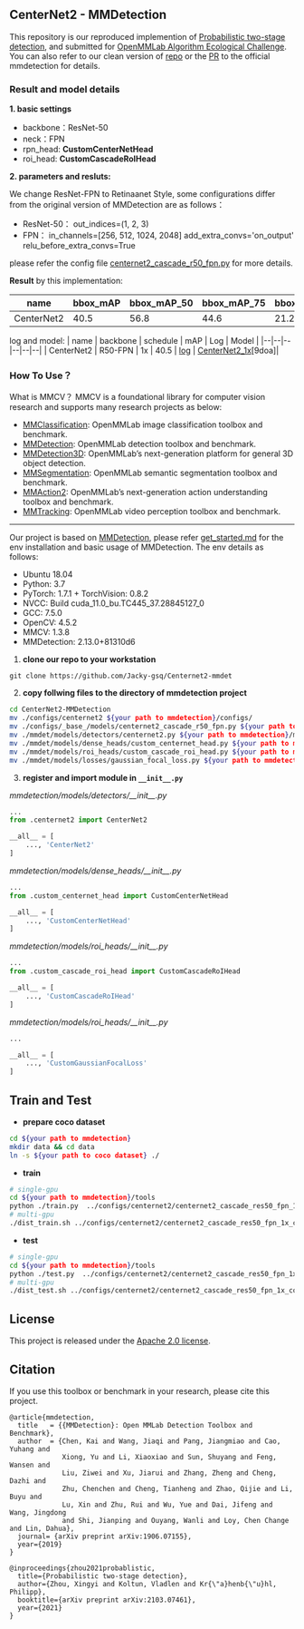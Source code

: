 



## CenterNet2 - MMDetection
This repository is our reproduced implemention of [Probabilistic two-stage detection](https://arxiv.org/pdf/2103.07461.pdf), and submitted for [OpenMMLab Algorithm Ecological Challenge](https://openmmlab.com/competitions/algorithm-2021). You can also refer to our clean version of [repo](https://github.com/smart-car-lab/Centernet2-mmdetction/) or the [PR](https://github.com/open-mmlab/mmdetection/pull/5854
) to the official mmdetection for details. 


### Result and model details

 **1. basic settings**
 - backbone：ResNet-50
 - neck：FPN
 - rpn_head: **CustomCenterNetHead**
 - roi_head:  **CustomCascadeRoIHead**

**2. parameters and resluts:**

We change ResNet-FPN to Retinaanet Style, some configurations differ from the original version of MMDetection are as follows：
 - ResNet-50：
 out_indices=(1, 2, 3)
 - FPN： 
 in_channels=[256, 512, 1024, 2048]
 add_extra_convs='on_output'
 relu_before_extra_convs=True
 
please refer the config file [centernet2_cascade_r50_fpn.py](https://github.com/smart-car-lab/Centernet2-mmdetction/blob/main/configs/centernet2_cascade_r50_fpn.py) for more details.

**Result** by this implementation:
 
| name | bbox_mAP|bbox_mAP_50|bbox_mAP_75|bbox_mAP_l|bbox_mAP_m|bbox_mAP_s|
|--|--|--|--|--|--|--|
| CenterNet2 | 40.5 | 56.8 | 44.6 | 21.2 | 44.1 | 55.6 |

log and model:
| name | backbone | schedule | mAP | Log | Model |
|--|--|--|--|--|--|
| CenterNet2 | R50-FPN | 1x | 40.5 | [log](http) | [CenterNet2_1x](https://pan.baidu.com/s/1yUnpu146aDk558vmhiNfxg)[9doa]|
### How To Use？
What is MMCV？
MMCV is a foundational library for computer vision research and supports many research projects as below:

 - [MMClassification](https://github.com/open-mmlab/mmclassification): OpenMMLab image classification toolbox and benchmark.
 - [MMDetection](https://github.com/open-mmlab/mmdetection): OpenMMLab detection toolbox and benchmark.
 - [MMDetection3D](https://github.com/open-mmlab/mmdetection3d): OpenMMLab’s next-generation platform for general 3D object detection.
 - [MMSegmentation](https://github.com/open-mmlab/mmsegmentation): OpenMMLab semantic segmentation toolbox and benchmark.
 - [MMAction2](https://github.com/open-mmlab/mmaction2): OpenMMLab’s next-generation action understanding toolbox and benchmark.
 - [MMTracking](https://github.com/open-mmlab/mmtracking): OpenMMLab video perception toolbox and benchmark.


---

Our project is based on [MMDetection](https://github.com/open-mmlab/mmdetection), please refer [get_started.md](https://github.com/open-mmlab/mmdetection/blob/master/docs/get_started.md) for the env installation and basic usage of MMDetection. The env details as follows:

- Ubuntu 18.04
- Python: 3.7 
- PyTorch: 1.7.1 + TorchVision: 0.8.2
- NVCC: Build cuda_11.0_bu.TC445_37.28845127_0
- GCC: 7.5.0
- OpenCV: 4.5.2
- MMCV: 1.3.8
- MMDetection: 2.13.0+81310d6




1. **clone our repo to your workstation**

```
git clone https://github.com/Jacky-gsq/Centernet2-mmdet
```

2. **copy follwing files to the directory of mmdetection project**

```bash
cd CenterNet2-MMDetection
mv ./configs/centernet2 ${your path to mmdetection}/configs/
mv ./configs/_base_/models/centernet2_cascade_r50_fpn.py ${your path to mmdetection}/configs/_base_/models/
mv ./mmdet/models/detectors/centernet2.py ${your path to mmdetection}/mmdet/models/detectors/
mv ./mmdet/models/dense_heads/custom_centernet_head.py ${your path to mmdetection}/mmdet/models/dense_heads/
mv ./mmdet/models/roi_heads/custom_cascade_roi_head.py ${your path to mmdetection}/mmdet/models/roi_heads/
mv ./mmdet/models/losses/gaussian_focal_loss.py ${your path to mmdetection}/mmdet/models/losses/
```


3. **register and import module in  `__init__.py`**

*mmdetection/models/detectors/\_\_init\_\_.py*


```python
...
from .centernet2 import CenterNet2

__all__ = [
    ..., 'CenterNet2'
]
```


*mmdetection/models/dense_heads/\_\_init\_\_.py*

```python
...
from .custom_centernet_head import CustomCenterNetHead

__all__ = [
    ..., 'CustomCenterNetHead'
]
```
*mmdetection/models/roi_heads/\_\_init\_\_.py*

```python
...
from .custom_cascade_roi_head import CustomCascadeRoIHead

__all__ = [
    ..., 'CustomCascadeRoIHead'
]
```

*mmdetection/models/roi_heads/\_\_init\_\_.py*

```python
...

__all__ = [
    ..., 'CustomGaussianFocalLoss'
]
```

## Train and Test
- **prepare coco dataset**

```bash
cd ${your path to mmdetection}
mkdir data && cd data
ln -s ${your path to coco dataset} ./
```

- **train**

```bash
# single-gpu
cd ${your path to mmdetection}/tools
python ./train.py  ../configs/centernet2/centernet2_cascade_res50_fpn_1x_coco.py [optional arguments]
# multi-gpu
./dist_train.sh ../configs/centernet2/centernet2_cascade_res50_fpn_1x_coco.py ${GPU_NUM} [optional arguments]
```

- **test**
```bash
# single-gpu
cd ${your path to mmdetection}/tools
python ./test.py  ../configs/centernet2/centernet2_cascade_res50_fpn_1x_coco.py ${CHECKPOINT_FILE} [optional arguments]
# multi-gpu
./dist_test.sh ../configs/centernet2/centernet2_cascade_res50_fpn_1x_coco.py ${CHECKPOINT_FILE} ${GPU_NUM} --out ${RESULT_FILE} [optional arguments]
```








## License

This project is released under the [Apache 2.0 license](LICENSE).

## Citation

If you use this toolbox or benchmark in your research, please cite this project.

```
@article{mmdetection,
  title   = {{MMDetection}: Open MMLab Detection Toolbox and Benchmark},
  author  = {Chen, Kai and Wang, Jiaqi and Pang, Jiangmiao and Cao, Yuhang and
             Xiong, Yu and Li, Xiaoxiao and Sun, Shuyang and Feng, Wansen and
             Liu, Ziwei and Xu, Jiarui and Zhang, Zheng and Cheng, Dazhi and
             Zhu, Chenchen and Cheng, Tianheng and Zhao, Qijie and Li, Buyu and
             Lu, Xin and Zhu, Rui and Wu, Yue and Dai, Jifeng and Wang, Jingdong
             and Shi, Jianping and Ouyang, Wanli and Loy, Chen Change and Lin, Dahua},
  journal= {arXiv preprint arXiv:1906.07155},
  year={2019}
}

@inproceedings{zhou2021probablistic,
  title={Probabilistic two-stage detection},
  author={Zhou, Xingyi and Koltun, Vladlen and Kr{\"a}henb{\"u}hl, Philipp},
  booktitle={arXiv preprint arXiv:2103.07461},
  year={2021}
}
```

